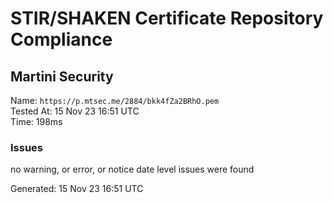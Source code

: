 # STIR/SHAKEN Certificate Repository Compliance

## Martini Security

Name: `https://p.mtsec.me/2884/bkk4fZa2BRhO.pem`\
Tested At: 15 Nov 23 16:51 UTC\
Time: 198ms

### Issues

no warning, or error, or notice date level issues were found

Generated: 15 Nov 23 16:51 UTC